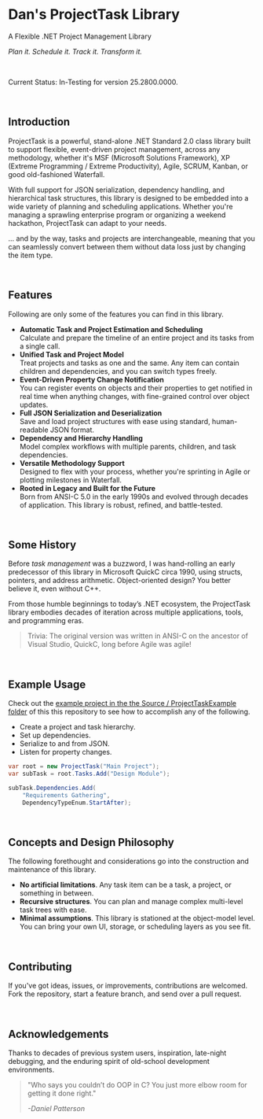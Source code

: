 # Dan's ProjectTask Library

A Flexible .NET Project Management Library

*Plan it. Schedule it. Track it. Transform it.*

<p>&nbsp;</p>

Current Status: In-Testing for version 25.2800.0000.

<p>&nbsp;</p>

## Introduction

ProjectTask is a powerful, stand-alone .NET Standard 2.0 class library
built to support flexible, event-driven project management, across any
methodology, whether it's MSF (Microsoft Solutions Framework), XP
(Extreme Programming / Extreme Productivity), Agile, SCRUM, Kanban, or
good old-fashioned Waterfall.

With full support for JSON serialization, dependency handling, and
hierarchical task structures, this library is designed to be embedded
into a wide variety of planning and scheduling applications. Whether
you're managing a sprawling enterprise program or organizing a weekend
hackathon, ProjectTask can adapt to your needs.

... and by the way, tasks and projects are interchangeable, meaning that
you can seamlessly convert between them without data loss just by
changing the item type.

<p>&nbsp;</p>

## Features

Following are only some of the features you can find in this library.

-   **Automatic Task and Project Estimation and Scheduling**  
    Calculate and prepare the timeline of an entire project and its
    tasks from a single call.
-   **Unified Task and Project Model**  
    Treat projects and tasks as one and the same. Any item can contain
    children and dependencies, and you can switch types freely.
-   **Event-Driven Property Change Notification**  
    You can register events on objects and their properties to get
    notified in real time when anything changes, with fine-grained
    control over object updates.
-   **Full JSON Serialization and Deserialization**  
    Save and load project structures with ease using standard,
    human-readable JSON format.
-   **Dependency and Hierarchy Handling**  
    Model complex workflows with multiple parents, children, and task
    dependencies.
-   **Versatile Methodology Support**  
    Designed to flex with your process, whether you're sprinting in
    Agile or plotting milestones in Waterfall.
-   **Rooted in Legacy and Built for the Future**  
    Born from ANSI-C 5.0 in the early 1990s and evolved through decades
    of application. This library is robust, refined, and battle-tested.

<p>&nbsp;</p>

## Some History

Before *task management* was a buzzword, I was
hand-rolling an early predecessor of this library in Microsoft QuickC
circa 1990, using structs, pointers, and address arithmetic.
Object-oriented design? You better believe it, even without C++.

From those humble beginnings to today’s .NET ecosystem, the ProjectTask
library embodies decades of iteration across multiple applications,
tools, and programming eras.

<blockquote>Trivia: The original version was written in ANSI-C on the
ancestor of Visual Studio, QuickC, long before Agile was agile!</blockquote>

<p>&nbsp;</p>

## Example Usage

Check out the [example project in the the Source / ProjectTaskExample
folder](https://github.com/danielanywhere/ProjectTask/blob/main/Source/ProjectTaskExample/Program.cs)
of this this repository to see how to accomplish any of the following.  

-   Create a project and task hierarchy.
-   Set up dependencies.
-   Serialize to and from JSON.
-   Listen for property changes.

  
```cs
var root = new ProjectTask("Main Project");
var subTask = root.Tasks.Add("Design Module");

subTask.Dependencies.Add(
	"Requirements Gathering",
	DependencyTypeEnum.StartAfter);

```

<p>&nbsp;</p>

## Concepts and Design Philosophy

The following forethought and considerations go into the construction
and maintenance of this library.

-   **No artificial limitations**. Any task item can be a task, a
    project, or something in between.
-   **Recursive structures**. You can plan and manage complex
    multi-level task trees with ease.
-   **Minimal assumptions**. This library is stationed at the
    object-model level. You can bring your own UI, storage, or
    scheduling layers as you see fit.

<p>&nbsp;</p>

## Contributing

If you've got ideas, issues, or improvements, contributions are
welcomed. Fork the repository, start a feature branch, and send over a
pull request.

<p>&nbsp;</p>

## Acknowledgements

Thanks to decades of previous system users, inspiration, late-night
debugging, and the enduring spirit of old-school development
environments.  
  
<blockquote>"Who says you couldn’t do OOP in C? You just more elbow room for
getting it done right."

*-Daniel Patterson*</blockquote>
